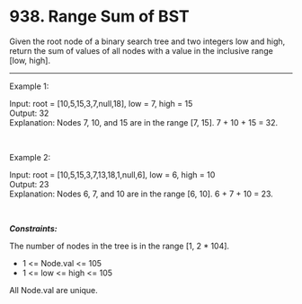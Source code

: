# 938. Range Sum of BST

Given the root node of a binary search tree and two integers low and high, return the sum of values of all nodes with a value in the inclusive range [low, high].

<hr />

Example 1:

Input: root = [10,5,15,3,7,null,18], low = 7, high = 15<br/>
Output: 32<br/>
Explanation: Nodes 7, 10, and 15 are in the range [7, 15]. 7 + 10 + 15 = 32.

<br />

Example 2:

Input: root = [10,5,15,3,7,13,18,1,null,6], low = 6, high = 10<br/>
Output: 23<br/>
Explanation: Nodes 6, 7, and 10 are in the range [6, 10]. 6 + 7 + 10 = 23.

<br/>

**_Constraints:_**

The number of nodes in the tree is in the range [1, 2 * 104].

- 1 <= Node.val <= 105
- 1 <= low <= high <= 105

All Node.val are unique.
